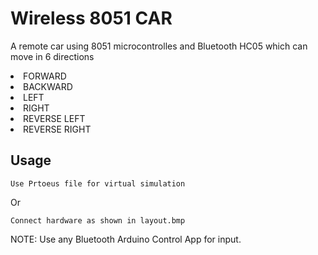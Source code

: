 # Wireless 8051 CAR

A remote car using 8051 microcontrolles and Bluetooth HC05 which can move in 6 directions 
<li>FORWARD</li> 
<li>BACKWARD</li>
<li>LEFT</li>
<li>RIGHT</li>
<li>REVERSE LEFT</li>
<li>REVERSE RIGHT</li>

## Usage
```Use Prtoeus file for virtual simulation```

Or 

```Connect hardware as shown in layout.bmp ```

NOTE: Use any Bluetooth Arduino Control App for input.
